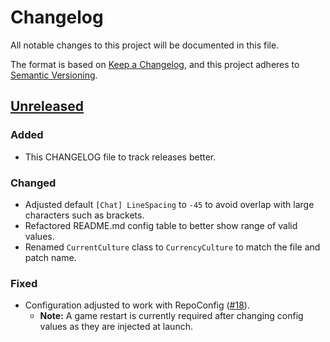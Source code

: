 # Changelog

All notable changes to this project will be documented in this file.

The format is based on [Keep a Changelog](https://keepachangelog.com/en/1.1.0/), and this project adheres to [Semantic Versioning](https://semver.org/spec/v2.0.0.html).

## [Unreleased]

### Added

-   This CHANGELOG file to track releases better.

### Changed

-   Adjusted default `[Chat] LineSpacing` to `-45` to avoid overlap with large characters such as brackets.
-   Refactored README.md config table to better show range of valid values.
-   Renamed `CurrentCulture` class to `CurrencyCulture` to match the file and patch name.

### Fixed

-   Configuration adjusted to work with RepoConfig ([#18](https://github.com/CCarrMcMahon/repo-essentials/issues/18)).
    -   **Note:** A game restart is currently required after changing config values as they are injected at launch.

[unreleased]: https://github.com/CCarrMcMahon/repo-essentials/compare/v0.3.4...HEAD
[0.3.4]: https://github.com/CCarrMcMahon/repo-essentials/compare/v0.3.3...v0.3.4
[0.3.3]: https://github.com/CCarrMcMahon/repo-essentials/compare/v0.3.2...v0.3.3
[0.3.2]: https://github.com/CCarrMcMahon/repo-essentials/compare/v0.3.1...v0.3.2
[0.3.1]: https://github.com/CCarrMcMahon/repo-essentials/compare/v0.3.0...v0.3.1
[0.3.0]: https://github.com/CCarrMcMahon/repo-essentials/compare/v0.2.0...v0.3.0
[0.2.0]: https://github.com/CCarrMcMahon/repo-essentials/releases/tag/v0.2.0
